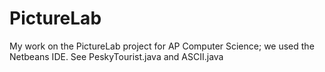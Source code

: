 # PictureLab
My work on the PictureLab project for AP Computer Science; we used the Netbeans IDE.
See PeskyTourist.java and ASCII.java
